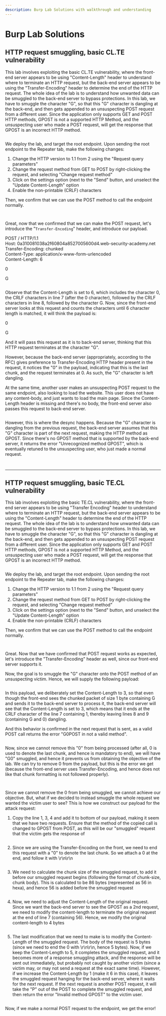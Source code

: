 ```yaml
---
description: Burp Lab Solutions with walkthrough and understanding
---
```


# Burp Lab Solutions

## HTTP request smuggling, basic CL.TE vulnerability

This lab involves exploiting the basic CL.TE vulnerability, where the front-end server appears to be using "Content-Length" header to understand where to terminate an HTTP request, but the back-end server appears to be using the "Transfer-Encoding" header to determine the end of the HTTP request. The whole idea of the lab is to understand how unwanted data can be smuggled to the back-end server to bypass protections. In this lab, we have to smuggle the character "G", so that this "G" character is dangling at the back-end, and then gets appended to an unsuspecting POST request from a different user. Since the application only supports GET and POST HTTP methods, GPOST is not a supported HTTP Method, and the unsuspecting user who made a POST request, will get the response that GPOST is an incorrect HTTP method.

<figure><img src="../../../.gitbook/assets/image (164).png" alt=""><figcaption></figcaption></figure>

We deploy the lab, and target the root endpoint. Upon sending the root endpoint to the Repeater tab, make the following changes:

1. Change the HTTP version to 1.1 from 2 using the "Request query parameters"
2. Change the request method from GET to POST by right-clicking the request, and selecting "Change request method"
3. Click on the settings option (next to the "Send" button, and unselect the "Update Content-Length" option
4. Enable the non-printable (CRLF) characters

Then, we confirm that we can use the POST method to call the endpoint normally.

<figure><img src="../../../.gitbook/assets/image (166).png" alt=""><figcaption></figcaption></figure>

<figure><img src="../../../.gitbook/assets/image (167).png" alt=""><figcaption></figcaption></figure>



Great, now that we confirmed that we can make the POST request, let's introduce the "`Transfer-Encoding`" header, and introduce our payload.&#x20;

POST / HTTP/1.1\
Host: 0a310081038a2f60804a8527005600d4.web-security-academy.net\
Transfer-Encoding: chunked\
Content-Type: application/x-www-form-urlencoded\
Content-Length: 6

0

G

<figure><img src="../../../.gitbook/assets/image (169).png" alt=""><figcaption></figcaption></figure>

Observe that the Content-Length is set to 6, which includes the character 0, the CRLF characters in line 7 (after the 0 character), followed by the CRLF characters in line 8, followed by the character G. Now, since the front-end server looks at this request and counts the characters until 6 character length is matched, it will think the payload is:

0

G

And it will pass this request as it is to back-end server, thinking that this HTTP request terminates at the character "G".

However, because the back-end server (appropriately, according to the RFC) gives preference to Transfer-Encoding HTTP header present in the request, it notices the "0" in the payload, indicating that this is the last chunk, and the request terminates at 0. As such, the "G" character is left dangling.&#x20;

At the same time, another user makes an unsuspecting POST request to the same endpoint, also looking to load the website. This user does not have any content-body, and just wants to load the main page. Since the Content-Length header is missing and there's no body, the front-end server also passes this request to back-end server.&#x20;

<figure><img src="../../../.gitbook/assets/image (170).png" alt=""><figcaption></figcaption></figure>

However, this is where the desync happens. Because the "G" character is dangling from the previous request, the back-end server assumes that this "G" character is part of the next request, making the HTTP method as GPOST. Since there's no GPOST method that is supported by the back-end server, it returns the error "Unrecognized method GPOST", which is eventually retuned to the unsuspecting user, who just made a normal request.

<figure><img src="../../../.gitbook/assets/image (172).png" alt=""><figcaption></figcaption></figure>

<figure><img src="../../../.gitbook/assets/image (165).png" alt=""><figcaption></figcaption></figure>

***

## HTTP request smuggling, basic TE.CL vulnerability

This lab involves exploiting the basic TE.CL vulnerability, where the front-end server appears to be using "Transfer Encoding" header to understand where to terminate an HTTP request, but the back-end server appears to be using the "Content-Length" header to determine the end of the HTTP request. The whole idea of the lab is to understand how unwanted data can be smuggled to the back-end server to bypass protections. In this lab, we have to smuggle the character "G", so that this "G" character is dangling at the back-end, and then gets appended to an unsuspecting POST request from a different user. Since the application only supports GET and POST HTTP methods, GPOST is not a supported HTTP Method, and the unsuspecting user who made a POST request, will get the response that GPOST is an incorrect HTTP method.

<figure><img src="../../../.gitbook/assets/image (173).png" alt=""><figcaption></figcaption></figure>

We deploy the lab, and target the root endpoint. Upon sending the root endpoint to the Repeater tab, make the following changes:

1. Change the HTTP version to 1.1 from 2 using the "Request query parameters"
2. Change the request method from GET to POST by right-clicking the request, and selecting "Change request method"
3. Click on the settings option (next to the "Send" button, and unselect the "Update Content-Length" option
4. Enable the non-printable (CRLF) characters

Then, we confirm that we can use the POST method to call the endpoint normally.

<figure><img src="../../../.gitbook/assets/image (174).png" alt=""><figcaption></figcaption></figure>

<figure><img src="../../../.gitbook/assets/image (175).png" alt=""><figcaption></figcaption></figure>

Great. Now that we have confirmed that POST request works as expected, let's introduce the "Transfer-Encoding" header as well, since our front-end server supports it.&#x20;

Now, the goal is to smuggle the "G" character onto the POST method of an unsuspecting victim. Hence, we will supply the following payload:

<figure><img src="../../../.gitbook/assets/image (176).png" alt=""><figcaption></figcaption></figure>

In this payload, we deliberately set the Content-Length to 3, so that even though the front-end sees the chunked packet of size 1 byte containing G and sends it to the back-end server to process it, the back-end server will see that the Content-Length is set to 3, which means that it ends at the CRLF character of the line 7 containing 1, thereby leaving lines 8 and 9 (containing G and 0) dangling.&#x20;

And this behavior is confirmed in the next request that is sent, as a valid POST call returns the error "G0POST in not a valid method".&#x20;

<figure><img src="../../../.gitbook/assets/image (177).png" alt=""><figcaption></figcaption></figure>

Now, since we cannot remove this "0" from being processed (after all, 0 is used to denote the last chunk, and hence is mandatory to end), we will have "G0" smuggled, and hence it prevents us from obtaining the objective of the lab. We can try to remove 0 from the payload, but this is the error we get (because the front-end server uses Transfer-Encoding, and hence does not like that chunk formatting is not followed properly).

<figure><img src="../../../.gitbook/assets/image (178).png" alt=""><figcaption></figcaption></figure>

<figure><img src="../../../.gitbook/assets/image (179).png" alt=""><figcaption></figcaption></figure>

Since we cannot remove the 0 from being smuggled, we cannot achieve our objective. But, what if we decided to instead smuggle the whole request we wanted the victim user to see? This is how we construct our payload for the attack request:

1. Copy the line 1, 3, 4 and add it to bottom of our payload, making it seem that we have two requests. Ensure that the method of the copied call is changed to GPOST from POST, as this will be our "smuggled" request that the victim gets the response of

<figure><img src="../../../.gitbook/assets/image (181).png" alt=""><figcaption></figcaption></figure>

2. Since we are using the Transfer-Encoding on the front, we need to end this request with a "0" to denote the last chunk. So we attach a 0 at the end, and follow it with \r\n\r\n

<figure><img src="../../../.gitbook/assets/image (182).png" alt=""><figcaption></figcaption></figure>

3. We need to calculate the chunk size of the smuggled request, to add it before our smuggled request begins (following the format of chunk-size, chunk body). This is calculated to be 86 bytes (represented as 56 in hexa), and hence 56 is added before the smuggled request

<figure><img src="../../../.gitbook/assets/image (183).png" alt=""><figcaption></figcaption></figure>

4. Now, we need to adjust the Content-Length of the original request. Since we want the back-end server to see the GPOST as a 2nd request, we need to modify the content-length to terminate the original request at the end of line 7 (containing 56). Hence, we modify the original content-length to 4 bytes

<figure><img src="../../../.gitbook/assets/image (184).png" alt=""><figcaption></figcaption></figure>

5. The last modification that we need to make is to modify the Content-Length of the smuggled request. The body of the request is 5 bytes (since we need to end the 0 with \r\n\r\n, hence 5 bytes). Now, if we keep the Content-Length to 5, it completes the smuggled request, and it becomes more of a response smuggling attack, and the response will be sent out immediately, but probably not caught by another victim (since a victim may, or may not send a request at the exact same time). However, if we increase the Content-Length by 1 (make it 6 in this case), it leaves the smuggled request hanging for the back-end server, where it waits for the next request. If the next request is another POST request, it will take the "P" out of the POST to complete the smuggled request, and then return the error "Invalid method GPOST" to the victim user.

<figure><img src="../../../.gitbook/assets/image (185).png" alt=""><figcaption></figcaption></figure>

Now, if we make a normal POST request to the endpoint, we get the error!

<figure><img src="../../../.gitbook/assets/image (186).png" alt=""><figcaption></figcaption></figure>

&#x20;

<figure><img src="../../../.gitbook/assets/image (187).png" alt=""><figcaption></figcaption></figure>
